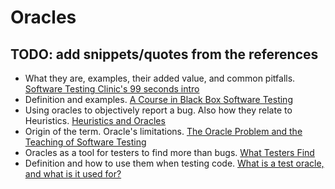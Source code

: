 # Oracles

## TODO: add snippets/quotes from the references

- What they are, examples, their added value, and common pitfalls.
  [Software Testing Clinic's 99 seconds intro](https://dojo.ministryoftesting.com/lessons/99-second-introduction-to-oracles)
- Definition and examples.
  [A Course in Black Box Software Testing](http://www.testingeducation.org/k04/OracleExamples.htm)
- Using oracles to objectively report a bug. Also how they relate to Heuristics.
  [Heuristics and Oracles](https://katrinatester.blogspot.pt/2014/09/heuristics-and-oracles.html)
- Origin of the term. Oracle's limitations.
  [The Oracle Problem and the Teaching of Software Testing](http://kaner.com/?p=190)
- Oracles as a tool for testers to find more than bugs.
  [What Testers Find](http://www.satisfice.com/blog/archives/572)
- Definition and how to use them when testing code.
  [What is a test oracle, and what is it used for?](https://stackoverflow.com/a/23971174/675577)

